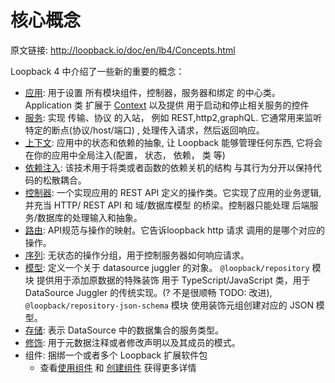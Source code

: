 # 核心概念

原文链接: <http://loopback.io/doc/en/lb4/Concepts.html>

Loopback 4 中介绍了一些新的重要的概念：

  - [应用](/Concepts/Application.md): 用于设置 所有模块组件，控制器，服务器和绑定 的中心类。 Application 类 扩展于 [Context](/Concepts/Context.md) 以及提供 用于启动和停止相关服务的控件
  - [服务](/Concepts/Server.md): 实现 传输、协议 的入站， 例如 REST,http2,graphQL.  它通常用来监听特定的断点(协议/host/端口) , 处理传入请求，然后返回响应。
  - [上下文](/Concepts/Context.md): 应用中的状态和依赖的抽象, 让 Loopback 能够管理任何东西, 它将会在你的应用中全局注入(配置， 状态， 依赖， 类 等)
  - [依赖注入](/Concepts/Dependency-injection.md): 该技术用于将类或者函数的依赖关机的结构 与其行为分开以保持代码的松散耦合。
  - [控制器](/Concepts/Controller.md): 一个实现应用的 REST API 定义的操作类。它实现了应用的业务逻辑, 并充当  HTTP/ REST API  和 域/数据库模型 的桥梁。控制器只能处理 后端服务/数据库的处理输入和抽象。
  - [路由](/Concepts/Route.md): API规范与操作的映射。它告诉loopback http 请求 调用的是哪个对应的操作。
  - [序列](/Concepts/Sequence.md): 无状态的操作分组，用于控制服务器如何响应请求。
  - [模型](/Concepts/Model.md): 定义一个关于 datasource juggler 的对象。 `@loopback/repository` 模块 提供用于添加原数据的特殊装饰 用于 TypeScript/JavaScript 类，用于 DataSource Juggler 的传统实现。(? 不是很顺畅 TODO: 改进), `@loopback/repository-json-schema` 模块 使用装饰元组创建对应的 JSON 模型。
  - [存储](/Concepts/Repositories.md): 表示 DataSource 中的数据集合的服务类型。
  - [修饰](/Concepts/Decorators.md): 用于元数据注释或者修改声明以及其成员的模式。
  - 组件: 捆绑一个或者多个 Loopback 扩展软件包
    - 查看[使用组件](/Using-components/init.md) 和 [创建组件](/Creating-components/init.md) 获得更多详情
  
  
